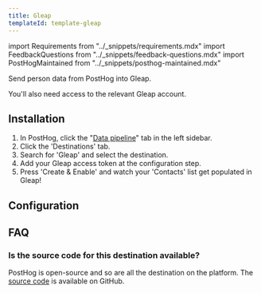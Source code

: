 ```yaml
---
title: Gleap
templateId: template-gleap
---
```


import Requirements from "../_snippets/requirements.mdx"
import FeedbackQuestions from "../_snippets/feedback-questions.mdx"
import PostHogMaintained from "../_snippets/posthog-maintained.mdx"

Send person data from PostHog into Gleap.

<Requirements />

You'll also need access to the relevant Gleap account.

## Installation

1. In PostHog, click the "[Data pipeline](https://us.posthog.com/pipeline/overview)" tab in the left sidebar.
2. Click the 'Destinations' tab.
3. Search for 'Gleap' and select the destination.
4. Add your Gleap access token at the configuration step.
5. Press 'Create & Enable' and watch your 'Contacts' list get populated in Gleap!

<HideOnCDPIndex>

## Configuration

<TemplateParameters />

## FAQ

### Is the source code for this destination available?

PostHog is open-source and so are all the destination on the platform. The [source code](https://github.com/PostHog/posthog/blob/master/posthog/cdp/templates/gleap/template_gleap.py) is available on GitHub.

<PostHogMaintained />

<FeedbackQuestions />

</HideOnCDPIndex>